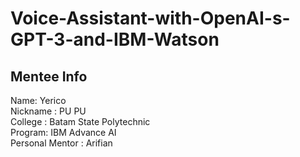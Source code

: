 # Voice-Assistant-with-OpenAI-s-GPT-3-and-IBM-Watson

## Mentee Info
Name: Yerico\
Nickname : PU PU \
College : Batam State Polytechnic\
Program: IBM Advance AI\
Personal Mentor : Arifian
